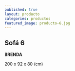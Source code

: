 ```yaml
---
published: true
layout: producto
categories: productos
featured_image: producto-6.jpg
---
```

## Sofá 6
**BRENDA**

200 x 92 x 80 (cm)
